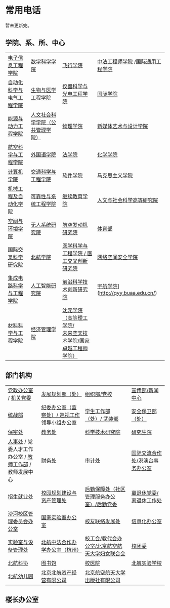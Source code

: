 # 常用电话

暂未更新完。

## 学院、系、所、中心

|                                                       |                                                              |                                                              |                                                              |
| :--- | :--- | :------------- | :----- |
| [电子信息工程学院](http://www.ee.buaa.edu.cn/) | [数学科学学院](http://math.buaa.edu.cn/) | [飞行学院](http://flying.buaa.edu.cn/) | [中法工程师学院](http://ecpkn.buaa.edu.cn/) /[国际通用工程学院](http://sge.buaa.edu.cn/) |
| [自动化科学与电气工程学院](http://dept3.buaa.edu.cn/) | [生物与医学工程学院](http://bme.buaa.edu.cn/) | [仪器科学与光电工程学院](http://yqgdxy.buaa.edu.cn/) | [国际学院](http://is.buaa.edu.cn/) |
| [能源与动力工程学院](http://sepe.buaa.edu.cn/) | [人文社会科学学院（公共管理学院）](http://www.hss.buaa.edu.cn/) | [物理学院](http://physics.buaa.edu.cn/) | [新媒体艺术与设计学院](http://art.buaa.edu.cn/) |
| [航空科学与工程学院](http://www.ase.buaa.edu.cn/) | [外国语学院](http://fld.buaa.edu.cn/) | [法学院](http://fxy.buaa.edu.cn/) | [化学学院](http://sce.buaa.edu.cn/) |
| [计算机学院](http://scse.buaa.edu.cn/) | [交通科学与工程学院](http://transportation.buaa.edu.cn/) | [软件学院](http://soft.buaa.edu.cn/) | [马克思主义学院](http://ipth.buaa.edu.cn/) |
| [机械工程及自动化学院](http://www.me.buaa.edu.cn/) | [可靠性与系统工程学院](http://rse.buaa.edu.cn/) | [继续教育学院](http://cce.buaa.edu.cn/) | [人文与社会科学高等研究院](http://gyy.buaa.edu.cn/) |
| [空间与环境学院](http://sse.buaa.edu.cn/) | [无人系统研究院](http://wrj.buaa.edu.cn/) | [航空发动机研究院](http://riae.buaa.edu.cn/) | [体育部](http://tyb.buaa.edu.cn/) |
| [国际交叉科学研究院](http://iri.buaa.edu.cn/) | [北航学院](http://bhc.buaa.edu.cn/) | [医学科学与工程学院 / 医工交叉创新研究院](http://ygy.buaa.edu.cn/) | [网络空间安全学院](http://cst.buaa.edu.cn/) |
| [集成电路科学与工程学院](http://www.sme.buaa.edu.cn/) | [人工智能研究院](http://iai.buaa.edu.cn/) | [前沿科学技术创新研究院](http://qyy.buaa.edu.cn/) | [宇航学院](http://www.sa.buaa.edu.cn/)](http://qyy.buaa.edu.cn/) |
| [材料科学与工程学院](http://www.mse.buaa.edu.cn/) | [经济管理学院](http://sem.buaa.edu.cn/) | [沈元学院（高等理工学院/<br/>未来空天技术学院/国家卓越工程师学院）](http://sae.buaa.edu.cn/) |  |



## 部门机构

|                                                              |                                                              |                                                              |                                                           |
| ------------------------------------------------------------ | ------------------------------------------------------------ | ------------------------------------------------------------ | --------------------------------------------------------- |
| [党政办公室](http://dzb.buaa.edu.cn/) / [机关党委](http://jgdw.buaa.edu.cn/) | [发展规划部（处）](http://fzghc.buaa.edu.cn/)                | [组织部/党校](http://zzb.buaa.edu.cn/)                       | [宣传部/新闻中心](http://xcb.buaa.edu.cn/)                |
| [统战部](http://tzb.buaa.edu.cn/)                            | [纪委办公室（监察处）/ 巡视工作领导小组办公室](http://jwjc.buaa.edu.cn/) | [学生工作部（处）/ 武装部](http://xsc.buaa.edu.cn/)          | [安全保卫部（处）](http://bwc.buaa.edu.cn/)               |
| [保密处](http://bmc.buaa.edu.cn/)                            | [教务处](http://jiaowu.buaa.edu.cn/)                         | [科学技术研究院](http://bhkj.buaa.edu.cn/)                   | [研究生院](http://graduate.buaa.edu.cn/)                  |
| [人事处](http://rsc.buaa.edu.cn/) / 党委人才工作办公室 / [教师工作部](http://jgb.buaa.edu.cn/) /<br/>  教师发展中心 | [财务处](http://cwc.buaa.edu.cn/)                            | [审计处](http://audit.buaa.edu.cn/)                          | [国际交流合作处/港澳台事务办公室](http://id.buaa.edu.cn/) |
| [招生就业处](http://zsjyc.buaa.edu.cn/)                      | [校园规划建设与资产管理处](http://asset.buaa.edu.cn/)        | [后勤保障处（社区管理服务办公室）/后勤党委](http://bhhq.buaa.edu.cn/) | [离退休党委/离退休工作处](http://ltx.buaa.edu.cn/)        |
| [沙河校区管理委员会办公室](http://shxq.buaa.edu.cn/)         | [国家实验室办公室](http://nlaa.buaa.edu.cn/)                 | [校友联络发展处](https://buaa.edu.cn/info/1550/2959.htm)     | [信息化办公室](http://nic.buaa.edu.cn/)                   |
| [实验室与设备管理处](http://sysc.buaa.edu.cn/)               | [北航中法合作办学办公室（杭州）](https://zfau.cn/)           | [校工会/教代会办公室/北京航空航天大学妇女联合会](http://bhgh.buaa.edu.cn/) | [校团委](http://youth.buaa.edu.cn/)                       |
| [北航科协](http://kexie.buaa.edu.cn/)                        | [图书馆](http://lib.buaa.edu.cn/)                            | [校医院](http://xyy.buaa.edu.cn/)                            | [北航实验学校](http://bhsy.buaa.edu.cn/)                  |
| [北航幼儿园](http://yey.buaa.edu.cn/)                        | [北京北航资产经营有限公司](http://buaaholdings.buaa.edu.cn/) | [北京航空航天大学出版社有限公司](http://press.buaa.edu.cn/)  |                                                           |



## 楼长办公室

